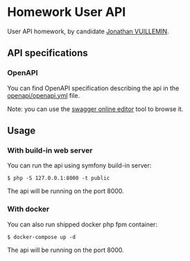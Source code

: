 # Homework User API

User API homework, by candidate [Jonathan VUILLEMIN](mailto:ekkinox@gmail.com).

## API specifications

### OpenAPI

You can find OpenAPI specification describing the api in the [openapi/openapi.yml](openapi/openapi.yml) file.

Note: you can use the [swagger online editor](https://editor.swagger.io) tool to browse it.

## Usage

### With build-in web server

You can run the api using symfony build-in server:
```
$ php -S 127.0.0.1:8000 -t public
```
The api will be running on the port 8000.

### With docker

You can also run shipped docker php fpm container:
```
$ docker-compose up -d
```
The api will be running on the port 8000.